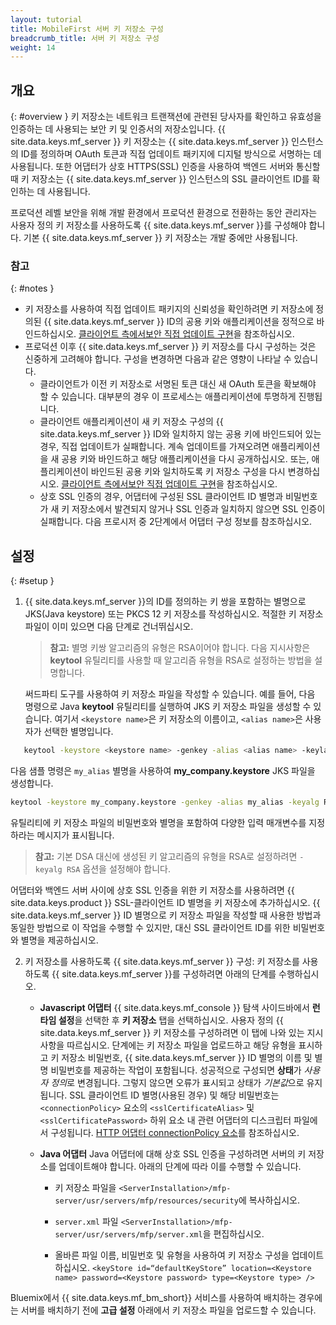 ```yaml
---
layout: tutorial
title: MobileFirst 서버 키 저장소 구성
breadcrumb_title: 서버 키 저장소 구성
weight: 14
---
```

<!-- NLS_CHARSET=UTF-8 -->
## 개요
{: #overview }
키 저장소는 네트워크 트랜잭션에 관련된 당사자를 확인하고 유효성을 인증하는 데 사용되는 보안 키 및 인증서의 저장소입니다. {{ site.data.keys.mf_server }} 키 저장소는 {{ site.data.keys.mf_server }} 인스턴스의 ID를 정의하며 OAuth 토큰과 직접 업데이트 패키지에 디지털 방식으로 서명하는 데 사용됩니다. 또한 어댑터가 상호 HTTPS(SSL) 인증을 사용하여 백엔드 서버와 통신할 때 키 저장소는 {{ site.data.keys.mf_server }} 인스턴스의 SSL 클라이언트 ID를 확인하는 데 사용됩니다. 

프로덕션 레벨 보안을 위해 개발 환경에서 프로덕션 환경으로 전환하는 동안 관리자는 사용자 정의 키 저장소를 사용하도록
{{ site.data.keys.mf_server }}를 구성해야 합니다. 기본 {{ site.data.keys.mf_server }} 키 저장소는 개발 중에만 사용됩니다. 

### 참고
{: #notes }
* 키 저장소를 사용하여 직접 업데이트 패키지의 신뢰성을 확인하려면
키 저장소에 정의된 {{ site.data.keys.mf_server }} ID의 공용 키와 애플리케이션을
정적으로 바인드하십시오. [클라이언트 측에서보안 직접 업데이트 구현](../../application-development/direct-update)을 참조하십시오. 
* 프로덕션 이후 {{ site.data.keys.mf_server }} 키 저장소를 다시 구성하는 것은 신중하게 고려해야 합니다. 구성을 변경하면
다음과 같은 영향이 나타날 수 있습니다.
    * 클라이언트가 이전 키 저장소로 서명된 토큰 대신 새 OAuth 토큰을
확보해야 할 수 있습니다. 대부분의 경우 이 프로세스는 애플리케이션에
투명하게 진행됩니다. 
    * 클라이언트 애플리케이션이 새 키 저장소 구성의 {{ site.data.keys.mf_server }} ID와
일치하지 않는 공용 키에 바인드되어 있는 경우, 직접 업데이트가 실패합니다. 계속 업데이트를 가져오려면
애플리케이션을 새 공용 키와 바인드하고 해당 애플리케이션을
다시 공개하십시오. 또는, 애플리케이션이 바인드된 공용 키와 일치하도록 키 저장소 구성을
다시 변경하십시오. [클라이언트 측에서보안 직접 업데이트 구현](../../application-development/direct-update)을 참조하십시오. 
    *  상호 SSL 인증의 경우, 어댑터에 구성된 SSL 클라이언트 ID 별명과 비밀번호가
새 키 저장소에서 발견되지 않거나 SSL 인증과 일치하지 않으면 SSL 인증이
실패합니다. 다음 프로시저 중 2단계에서 어댑터 구성 정보를 참조하십시오. 

## 설정
{: #setup }
1. {{ site.data.keys.mf_server }}의 ID를 정의하는 키 쌍을 포함하는 별명으로 JKS(Java keystore) 또는 PKCS 12 키 저장소를 작성하십시오. 적절한 키 저장소 파일이 이미 있으면
다음 단계로 건너뛰십시오.

   > **참고:** 별명 키쌍 알고리즘의 유형은 RSA이어야 합니다. 다음 지시사항은 **keytool** 유틸리티를 사용할 때 알고리즘 유형을 RSA로 설정하는 방법을 설명합니다. 

   써드파티 도구를 사용하여 키 저장소 파일을 작성할 수 있습니다. 예를 들어, 다음 명령으로 Java **keytool** 유틸리티를 실행하여 JKS 키 저장소 파일을 생성할 수 있습니다. 여기서 `<keystore name>`은 키 저장소의 이름이고, `<alias name>`은 사용자가 선택한 별명입니다. 
```bash
   keytool -keystore <keystore name> -genkey -alias <alias name> -keylag RSA
   ```

   다음
샘플 명령은 `my_alias` 별명을 사용하여 **my_company.keystore**
JKS 파일을 생성합니다.


   ```bash
   keytool -keystore my_company.keystore -genkey -alias my_alias -keyalg RSA
   ```

   유틸리티에 키 저장소 파일의 비밀번호와 별명을 포함하여 다양한 입력 매개변수를 지정하라는 메시지가 표시됩니다. 

   > **참고:** 기본 DSA 대신에 생성된 키 알고리즘의 유형을 RSA로 설정하려면 `-keyalg RSA` 옵션을 설정해야 합니다.



   어댑터와 백엔드 서버 사이에 상호 SSL 인증을 위한 키 저장소를 사용하려면 {{ site.data.keys.product }} SSL-클라이언트 ID 별명을 키 저장소에 추가하십시오. {{ site.data.keys.mf_server }} ID 별명으로 키 저장소 파일을 작성할 때 사용한 방법과 동일한 방법으로 이 작업을 수행할 수 있지만, 대신 SSL 클라이언트 ID를 위한 비밀번호와 별명을 제공하십시오. 

2. 키 저장소를 사용하도록 {{ site.data.keys.mf_server }} 구성:
   키 저장소를 사용하도록 {{ site.data.keys.mf_server }}를 구성하려면 아래의 단계를 수행하십시오. 

      * **Javascript 어댑터**
        {{ site.data.keys.mf_console }} 탐색 사이드바에서 **런타임 설정**을 선택한 후 **키 저장소** 탭을 선택하십시오. 사용자 정의 {{ site.data.keys.mf_server }} 키 저장소를 구성하려면 이 탭에 나와 있는 지시사항을 따르십시오. 단계에는 키 저장소 파일을 업로드하고 해당 유형을 표시하고 키 저장소 비밀번호, {{ site.data.keys.mf_server }} ID 별명의 이름 및 별명 비밀번호를 제공하는 작업이 포함됩니다.
        성공적으로 구성되면 **상태**가 *사용자 정의*로 변경됩니다. 그렇지 않으면 오류가 표시되고 상태가 *기본값*으로 유지됩니다.
        SSL 클라이언트 ID 별명(사용된 경우) 및 해당 비밀번호는 `<connectionPolicy>` 요소의 `<sslCertificateAlias>` 및 `<sslCertificatePassword>` 하위 요소 내 관련 어댑터의 디스크립터 파일에서 구성됩니다. [HTTP 어댑터 connectionPolicy 요소](../../adapters/javascript-adapters/js-http-adapter/#the-xml-file)를 참조하십시오. 

      * **Java 어댑터**
        Java 어댑터에 대해 상호 SSL 인증을 구성하려면 서버의 키 저장소를 업데이트해야 합니다. 아래의 단계에 따라 이를 수행할 수 있습니다. 

        * 키 저장소 파일을 `<ServerInstallation>/mfp-server/usr/servers/mfp/resources/security`에 복사하십시오. 

        * `server.xml` 파일 `<ServerInstallation>/mfp-server/usr/servers/mfp/server.xml`을 편집하십시오. 

        * 올바른 파일 이름, 비밀번호 및 유형을 사용하여 키 저장소 구성을 업데이트하십시오.
        `<keyStore id=“defaultKeyStore” location=<Keystore name> password=<Keystore password> type=<Keystore type> />`

Bluemix에서 {{ site.data.keys.mf_bm_short}} 서비스를 사용하여 배치하는 경우에는 서버를 배치하기 전에 **고급 설정** 아래에서 키 저장소 파일을 업로드할 수 있습니다. 
